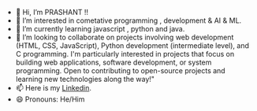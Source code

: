 - 👋 Hi, I’m PRASHANT !!
- 👀 I’m interested in cometative programming , development & AI & ML. 
- 🌱 I’m currently learning javascript , python and java.
- 💞️ I’m looking to collaborate on projects involving web development (HTML, CSS, JavaScript), Python development (intermediate level), and C programming. I'm particularly interested in projects that focus on building web applications, software development, or system programming. Open to contributing to open-source projects and learning new technologies along the way!"
- 📫 Here is my [Linkedin](www.linkedin.com/in/prashantsingh7023).
- 😄 Pronouns: He/Him

<!---
prashant7023/prashant7023 is a ✨ special ✨ repository because its `README.md` (this file) appears on your GitHub profile.
You can click the Preview link to take a look at your changes.
--->
